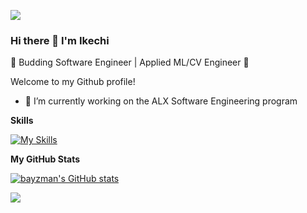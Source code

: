 ![](https://komarev.com/ghpvc/?username=bayzman&style=flat-square&color=blueviolet)

### Hi there 👋  I'm Ikechi
🌟 Budding Software Engineer | Applied ML/CV Engineer 🌟

Welcome to my Github profile!

* 🔭 I’m currently working on the ALX Software Engineering program

<b>Skills</b>

[![My Skills](https://skillicons.dev/icons?i=c,cpp,python,git,bash,opencv,tensorflow)](https://skillicons.dev)

<b>My GitHub Stats</b>

<a href="http://www.github.com/bayzman"><img src="https://github-readme-stats.vercel.app/api?username=bayzman&show_icons=true&hide=&count_private=true&title_color=0891b2&text_color=ffffff&icon_color=0891b2&bg_color=1c1917&hide_border=true&show_icons=true" alt="bayzman's GitHub stats" /></a>

<a href="http://www.github.com/bayzman"><img src="https://github-readme-streak-stats.herokuapp.com/?user=bayzman&stroke=ffffff&background=1c1917&ring=0891b2&fire=0891b2&currStreakNum=ffffff&currStreakLabel=0891b2&sideNums=ffffff&sideLabels=ffffff&dates=ffffff&hide_border=true" /></a>

<!--
**Bayzman/Bayzman** is a ✨ _special_ ✨ repository because its `README.md` (this file) appears on your GitHub profile.

Here are some ideas to get you started:

- 🔭 I’m currently working on the ALX Software Engineering program
- 🌱 I’m currently learning ...
- 👯 I’m looking to collaborate on ...
- 🤔 I’m looking for help with ...
- 💬 Ask me about ...
- 📫 How to reach me: ...
- 😄 Pronouns: ...
- ⚡ Fun fact: ...
-->
